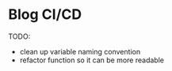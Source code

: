 # Blog CI/CD

TODO:
- clean up variable naming convention
- refactor function so it can be more readable